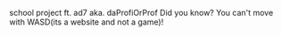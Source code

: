 school project ft. ad7 aka. daProfiOrProf 
Did you know? You can't move with WASD(its a website and not a game)!
